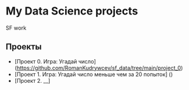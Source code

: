 # My Data Science projects

SF work

## Проекты
* [Проект 0. Игра: Угадай число] (https://github.com/RomanKudrywcev/sf_data/tree/main/project_0)
* [Проект 1. Игра: Угадай число меньше чем за 20 попыток] ()
* [Проект 2. __]
